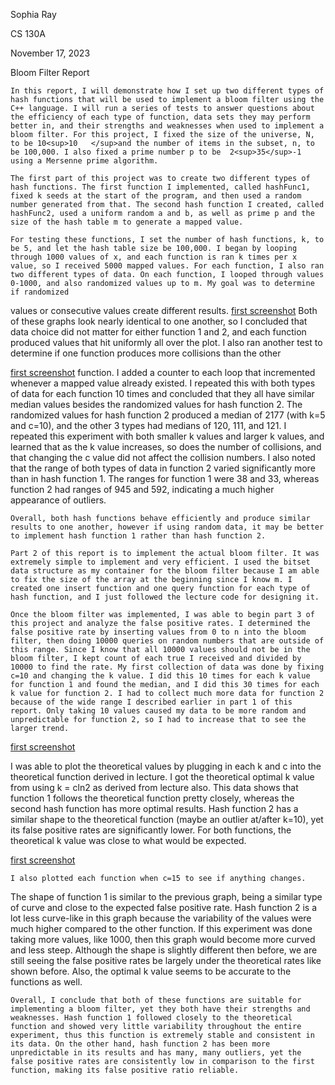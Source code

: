Sophia Ray

CS 130A

November 17, 2023

Bloom Filter Report

	In this report, I will demonstrate how I set up two different types of hash functions that will be used to implement a bloom filter using the C++ language. I will run a series of tests to answer questions about the efficiency of each type of function, data sets they may perform better in, and their strengths and weaknesses when used to implement a bloom filter. For this project, I fixed the size of the universe, N,  to be 10<sup>10   </sup>and the number of items in the subset, n, to be 100,000. I also fixed a prime number p to be  2<sup>35</sup>-1 using a Mersenne prime algorithm.

	The first part of this project was to create two different types of hash functions. The first function I implemented, called hashFunc1, fixed k seeds at the start of the program, and then used a random number generated from that. The second hash function I created, called hashFunc2, used a uniform random a and b, as well as prime p and the size of the hash table m to generate a mapped value. 

	For testing these functions, I set the number of hash functions, k, to be 5, and let the hash table size be 100,000. I began by looping through 1000 values of x, and each function is ran k times per x value, so I received 5000 mapped values. For each function, I also ran two different types of data. On each function, I looped through values 0-1000, and also randomized values up to m. My goal was to determine if randomized 

values or consecutive values create different results.
[first screenshot](images/screenshot2.png)
Both of these graphs look nearly identical to one another, so I concluded that data choice did not matter for either function 1 and 2, and each function produced values that hit uniformly all over the plot. I also ran another test to determine if one function produces more collisions than the other 


[first screenshot](images/screenshot2.png)
 function. I added a counter to each loop that incremented whenever a mapped value already existed. I repeated this with both types of data for each function 10 times and concluded that they all have similar median values besides the randomized values for hash function 2. The randomized values for hash function 2 produced a median of 2177 (with k=5 and c=10), and the other 3 types had medians of 120, 111, and 121. I repeated this experiment with both smaller k values and larger k values, and learned that as the k value increases, so does the number of collisions, and that changing the c value did not affect the collision numbers. I also noted that the range of both types of data in function 2 varied significantly more than in hash function 1. The ranges for function 1 were 38 and 33, whereas function 2 had ranges of 945 and 592, indicating a much higher appearance of outliers.

	Overall, both hash functions behave efficiently and produce similar results to one another, however if using random data, it may be better to implement hash function 1 rather than hash function 2.

	Part 2 of this report is to implement the actual bloom filter. It was extremely simple to implement and very efficient. I used the bitset data structure as my container for the bloom filter because I am able to fix the size of the array at the beginning since I know m. I created one insert function and one query function for each type of hash function, and I just followed the lecture code for designing it.

	Once the bloom filter was implemented, I was able to begin part 3 of this project and analyze the false positive rates. I determined the false positive rate by inserting values from 0 to n into the bloom filter, then doing 10000 queries on random numbers that are outside of this range. Since I know that all 10000 values should not be in the bloom filter, I kept count of each true I received and divided by 10000 to find the rate. My first collection of data was done by fixing c=10 and changing the k value. I did this 10 times for each k value for function 1 and found the median, and I did this 30 times for each k value for function 2. I had to collect much more data for function 2 because of the wide range I described earlier in part 1 of this report. Only taking 10 values caused my data to be more random and unpredictable for function 2, so I had to increase that to see the larger trend.


[first screenshot](images/screenshot3.png)
	

I was able to plot the theoretical values by plugging in each k and c into the theoretical function derived in lecture. I got the theoretical optimal k value from using k = cln2 as derived from lecture also. This data shows that function 1 follows the theoretical function pretty closely, whereas the second hash function has more optimal results. Hash function 2 has a similar shape to the theoretical function (maybe an outlier at/after k=10), yet its false positive rates are significantly lower. For both functions, the theoretical k value was close to what would be expected.

[first screenshot](images/screenshot4.png)

	I also plotted each function when c=15 to see if anything changes.

The shape of function 1 is similar to the previous graph, being a similar type of curve and close to the expected false positive rate. Hash function 2 is a lot less curve-like in this graph because the variability of the values were much higher compared to the other function. If this experiment was done taking more values, like 1000, then this graph would become more curved and less steep. Although the shape is slightly different then before, we are still seeing the false positive rates be largely under the theoretical rates like shown before. Also, the optimal k value seems to be accurate to the functions as well.

	Overall, I conclude that both of these functions are suitable for implementing a bloom filter, yet they both have their strengths and weaknesses. Hash function 1 followed closely to the theoretical function and showed very little variability throughout the entire experiment, thus this function is extremely stable and consistent in its data. On the other hand, hash function 2 has been more unpredictable in its results and has many, many outliers, yet the false positive rates are consistently low in comparison to the first function, making its false positive ratio reliable.
